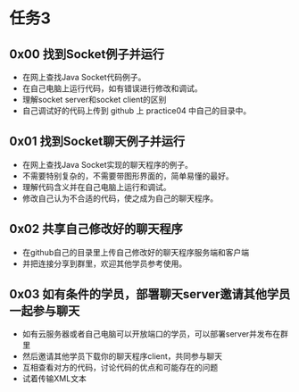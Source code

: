 # 任务3
## 0x00 找到Socket例子并运行
+ 在网上查找Java Socket代码例子。
+ 在自己电脑上运行代码，如有错误进行修改和调试。
+ 理解socket server和socket client的区别 
+ 自己调试好的代码上传到 github 上 practice04 中自己的目录中。

## 0x01 找到Socket聊天例子并运行
+ 在网上查找Java Socket实现的聊天程序的例子。
+ 不需要特别复杂的，不需要带图形界面的，简单易懂的最好。
+ 理解代码含义并在自己电脑上运行和调试。
+ 修改自己认为不合适的代码，使之成为自己的聊天程序。

## 0x02 共享自己修改好的聊天程序
+ 在github自己的目录里上传自己修改好的聊天程序服务端和客户端
+ 并把连接分享到群里，欢迎其他学员参考使用。

## 0x03 如有条件的学员，部署聊天server邀请其他学员一起参与聊天
+ 如有云服务器或者自己电脑可以开放端口的学员，可以部署server并发布在群里
+ 然后邀请其他学员下载你的聊天程序client，共同参与聊天
+ 互相查看对方的代码，讨论代码的优点和可能存在的问题
+ 试着传输XML文本
